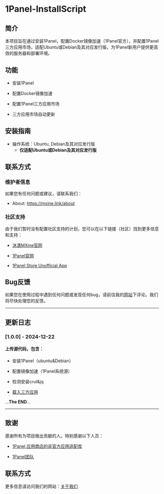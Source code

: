 # 1Panel-InstallScript
## 简介
本项目旨在通过安装1Panel，配置Docker镜像加速（1Panel官方），并配置1Panel三方应用市场，适配Ubuntu或Debian及其对应发行版，为1Panel新用户提供更高效的服务器和部署环境。

## 功能

- 安装1Panel

- 配置Docker镜像加速

- 配置1Panel三方应用市场

- 三方应用市场自动更新

## 安装指南
- 操作系统：Ubuntu, Debian及其对应发行版
  - **仅适配Ubuntu或Debian及其对应发行版**

## 联系方式
### 维护者信息
如果您有任何问题或建议，请联系我们：
- About: https://mxine.link/about
### 社区支持
由于我们暂时没有配置社区支持的计划，您可以在以下链接（社区）找到更多信息和支持：

- [沐潇MXine官网](https://mxine.link)

- [1Panel官网](https://1panel.cn)

- [1Panel Store Unofficial App](https://1p.131.gs)

## Bug反馈
如果您在使用过程中遇到任何问题或发现任何bug，请前往我的[网站](https://mxine.link/links)下评论。我们将尽快处理您的反馈。

---

## 更新日志
### [1.0.0] - 2024-12-22
#### 上传源代码，包含：

- 安装1Panel（ubuntu&Debian）

- 配置镜像加速（1Panel系统源）

- 检测安装crul&jq

- [载入三方应用](https://1p.131.gs "@包子叔")

...**The END**...

---

## 致谢
感谢所有为项目做出贡献的人。特别感谢以下人员：

- [1Panel 应用商店的非官方应用适配库](https://github.com/okxlin/appstore)

- [1Panel团队](https://1panel.cn)

## 联系方式
更多信息请访问我们的网站：[关于我们](https://mxine.link/about)
